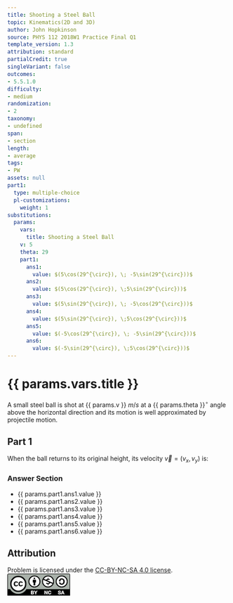 ```yaml
---
title: Shooting a Steel Ball
topic: Kinematics(2D and 3D)
author: John Hopkinson
source: PHYS 112 2018W1 Practice Final Q1
template_version: 1.3
attribution: standard
partialCredit: true
singleVariant: false
outcomes:
- 5.5.1.0
difficulty:
- medium
randomization:
- 2
taxonomy:
- undefined
span:
- section
length:
- average
tags:
- PW
assets: null
part1:
  type: multiple-choice
  pl-customizations:
    weight: 1
substitutions:
  params:
    vars:
      title: Shooting a Steel Ball
    v: 5
    theta: 29
    part1:
      ans1:
        value: $(5\cos(29^{\circ}), \; -5\sin(29^{\circ}))$
      ans2:
        value: $(5\cos(29^{\circ}), \;5\sin(29^{\circ}))$
      ans3:
        value: $(5\sin(29^{\circ}), \; -5\cos(29^{\circ}))$
      ans4:
        value: $(5\sin(29^{\circ}), \;5\cos(29^{\circ}))$
      ans5:
        value: $(-5\cos(29^{\circ}), \; -5\sin(29^{\circ}))$
      ans6:
        value: $(-5\sin(29^{\circ}), \;5\cos(29^{\circ}))$
---
```

# {{ params.vars.title }}
A small steel ball is shot at {{ params.v }} $m/s$ at a {{ params.theta }}$^{\circ}$ angle above the horizontal direction and its motion is well approximated by projectile motion.

## Part 1

When the ball returns to its original height, its velocity $\overrightarrow{v} = (v_x, v_y)$ is:

### Answer Section

- {{ params.part1.ans1.value }}
- {{ params.part1.ans2.value }}
- {{ params.part1.ans3.value }}
- {{ params.part1.ans4.value }}
- {{ params.part1.ans5.value }}
- {{ params.part1.ans6.value }}

## Attribution

Problem is licensed under the [CC-BY-NC-SA 4.0 license](https://creativecommons.org/licenses/by-nc-sa/4.0/).<br> ![The Creative Commons 4.0 license requiring attribution-BY, non-commercial-NC, and share-alike-SA license.](https://raw.githubusercontent.com/firasm/bits/master/by-nc-sa.png)